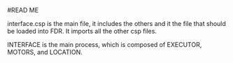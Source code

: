 #READ ME

interface.csp is the main file, it includes the others and it the file that should be loaded into FDR. It imports all the other csp files.

INTERFACE is the main process, which is composed of EXECUTOR, MOTORS, and LOCATION.

